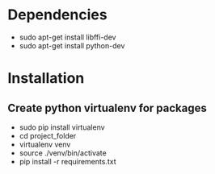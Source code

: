 # Dependencies
* sudo apt-get install libffi-dev
* sudo apt-get install python-dev

# Installation
## Create python virtualenv for packages 
* sudo pip install virtualenv
* cd project_folder
* virtualenv venv
* source ./venv/bin/activate
* pip install -r requirements.txt

